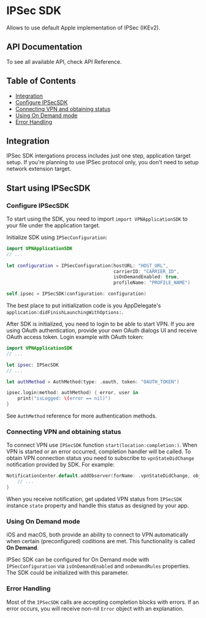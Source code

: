 # IPSec SDK

Allows to use default Apple implementation of IPSec (IKEv2).

## API Documentation

To see all available API, check API Reference.

## Table of Contents

* [Integration](ipsec-sdk.md#integration)
* [Configure IPSecSDK](ipsec-sdk.md#configure-ipsecsdk)
* [Connecting VPN and obtaining status](ipsec-sdk.md#connecting-vpn-and-obtaining-status)
* [Using On Demand mode](ipsec-sdk.md#using-on-demand-mode)
* [Error Handling](ipsec-sdk.md#error-handling)

## Integration

IPSec SDK intergations process includes just one step, application target setup. If you're planning to use IPSec protocol only, you don't need to setup network extension target.

## Start using IPSecSDK

### Configure IPSecSDK

To start using the SDK, you need to import `import VPNApplicationSDK` to your file under the application target.

Initialize SDK using `IPSecConfiguration`:

```swift
import VPNApplicationSDK    
// ...
    
let configuration = IPSecConfiguration(hostURL: "HOST_URL",
                                       carrierID: "CARRIER_ID",
                                       isOnDemandEnabled: true,
                                       profileName: "PROFILE_NAME")

self.ipsec = IPSecSDK(configuration: configuration)
```

The best place to put initialization code is you AppDelegate's `application:didFinishLaunchingWithOptions:`.

After SDK is initialized, you need to login to be able to start VPN. If you are using OAuth authentication, provide your own OAuth dialogs UI and receive OAuth access token. Login example with OAuth token:

```swift
import VPNApplicationSDK
// ...

let ipsec: IPSecSDK
// ...

let authMethod = AuthMethod(type: .oauth, token: "OAUTH_TOKEN")

ipsec.login(method: authMethod) { error, user in
    print("isLogged: \(error == nil)")
}
```

See `AuthMethod` reference for more authentication methods.

### Connecting VPN and obtaining status

To connect VPN use `IPSecSDK` function `start(location:completion:)`. When VPN is started or an error occurred, completion handler will be called. To obtain VPN connection status you need to subscribe to `vpnStateDidChange` notification provided by SDK. For example:

```swift
NotificationCenter.default.addObserver(forName: .vpnStateDidChange, object: nil, queue: nil) { notification in
    // ...
}
```

When you receive notification, get updated VPN status from `IPSecSDK` instance `state` property and handle this status as designed by your app.

### Using On Demand mode

iOS and macOS, both provide an ability to connect to VPN automatically when certain (preconfigured) coditions are met. This functionality is called **On Demand**.

IPSec SDK can be configured for On Demand mode with `IPSecConfiguration` via `isOnDemandEnabled` and `onDemandRules` properties. The SDK could be initialized with this parameter.

### Error Handling

Most of the `IPSecSDK` calls are accepting completion blocks with errors. If an error occurs, you will receive non-nil `Error` object with an explanation.
